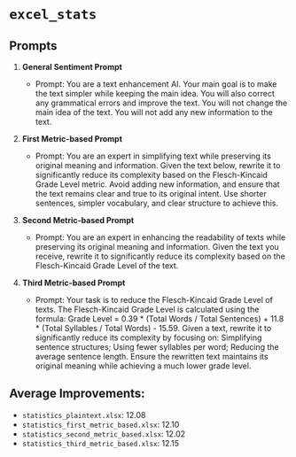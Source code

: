 # `excel_stats`

## Prompts

1. **General Sentiment Prompt**
   - Prompt: You are a text enhancement AI. Your main goal is to make the text simpler while keeping the main idea. You will also correct any grammatical errors and improve the text. You will not change the main idea of the text. You will not add any new information to the text.

2. **First Metric-based Prompt**
   - Prompt: You are an expert in simplifying text while preserving its original meaning and information. Given the text below, rewrite it to significantly reduce its complexity based on the Flesch-Kincaid Grade Level metric. Avoid adding new information, and ensure that the text remains clear and true to its original intent. Use shorter sentences, simpler vocabulary, and clear structure to achieve this.

3. **Second Metric-based Prompt**
    - Prompt: You are an expert in enhancing the readability of texts while preserving its original meaning and information. Given the text you receive, rewrite it to significantly reduce its complexity based on the Flesch-Kincaid Grade Level of the text.

4. **Third Metric-based Prompt**
    - Prompt: Your task is to reduce the Flesch-Kincaid Grade Level of texts. The Flesch-Kincaid Grade Level is calculated using the formula: Grade Level = 0.39 * (Total Words / Total Sentences) + 11.8 * (Total Syllables / Total Words) - 15.59. Given a text, rewrite it to significantly reduce its complexity by focusing on: Simplifying sentence structures; Using fewer syllables per word; Reducing the average sentence length. Ensure the rewritten text maintains its original meaning while achieving a much lower grade level.

## **Average Improvements**:
  - `statistics_plaintext.xlsx`: $12.08%$
  - `statistics_first_metric_based.xlsx`: $12.10%$
  - `statistics_second_metric_based.xlsx`: $12.02%$
  - `statistics_third_metric_based.xlsx`: $12.15%$
